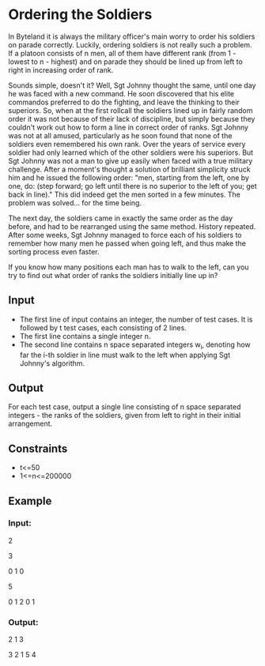 # Ordering the Soldiers

In Byteland it is always the military officer's main worry to order his soldiers on parade correctly. 
Luckily, ordering soldiers is not really such a problem. 
If a platoon consists of n men, all of them have different rank (from 1 - lowest to n - highest) and on parade they should be 
lined up from left to right in increasing order of rank.

Sounds simple, doesn't it? Well, Sgt Johnny thought the same, until one day he was faced with a new command. 
He soon discovered that his elite commandos preferred to do the fighting, and leave the thinking to their superiors. 
So, when at the first rollcall the soldiers lined up in fairly random order it was not 
because of their lack of discipline, but simply because they couldn't work out how to form a line in correct order of ranks. 
Sgt Johnny was not at all amused, particularly as he soon found that none of the soldiers even remembered his own rank. 
Over the years of service every soldier had only learned which of the other soldiers were his superiors. 
But Sgt Johnny was not a man to give up easily when faced with a true military challenge. 
After a moment's thought a solution of brilliant simplicity 
struck him and he issued the following order: "men, starting from the left, one by one, do: (step forward; go left until there is no 
superior to the left of you; get back in line)." 
This did indeed get the men sorted in a few minutes. The problem was solved... for the time being.

The next day, the soldiers came in exactly the same order as the day before, and had to be rearranged using the same method. 
History repeated. 
After some weeks, Sgt Johnny managed to force each of his soldiers to remember how many men he passed when going left, and thus make the 
sorting process even faster.

If you know how many positions each man has to walk to the left, can you try to find out what order of ranks the soldiers initially line up in?

## Input

- The first line of input contains an integer, the number of test cases. It is followed by t test cases, each consisting of 2 lines. 
- The first line contains a single integer n. 
- The second line contains n space separated integers w<sub>i</sub>, denoting how far the i-th soldier in line 
must walk to the left when applying Sgt Johnny's algorithm.

## Output

For each test case, output a single line consisting of n space separated integers - the ranks of the soldiers, given from left to 
right in their initial arrangement.

## Constraints

- t<=50
- 1<=n<=200000

## Example

### Input:

2

3

0 1 0

5

0 1 2 0 1

### Output:

2 1 3

3 2 1 5 4
